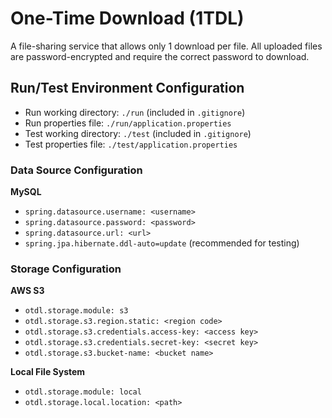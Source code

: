 # One-Time Download (1TDL)

A file-sharing service that allows only 1 download per file. All uploaded files are password-encrypted and require the
correct password to download.

## Run/Test Environment Configuration

* Run working directory: `./run` (included in `.gitignore`)
* Run properties file: `./run/application.properties`
* Test working directory: `./test` (included in `.gitignore`)
* Test properties file: `./test/application.properties`

### Data Source Configuration

**MySQL**

* `spring.datasource.username: <username>`
* `spring.datasource.password: <password>`
* `spring.datasource.url: <url>`
* `spring.jpa.hibernate.ddl-auto=update` (recommended for testing)

### Storage Configuration

**AWS S3**

* `otdl.storage.module: s3`
* `otdl.storage.s3.region.static: <region code>`
* `otdl.storage.s3.credentials.access-key: <access key>`
* `otdl.storage.s3.credentials.secret-key: <secret key>`
* `otdl.storage.s3.bucket-name: <bucket name>`

**Local File System**

* `otdl.storage.module: local`
* `otdl.storage.local.location: <path>`